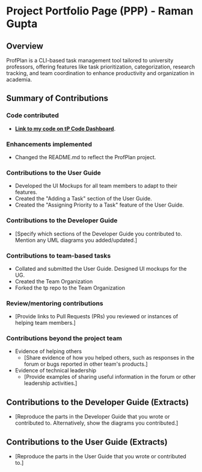 # Project Portfolio Page (PPP) - Raman Gupta

## Overview
ProfPlan is a CLI-based task management tool tailored to university professors, offering features like task prioritization, categorization, research tracking, and team coordination to enhance productivity and organization in academia.

## Summary of Contributions
### Code contributed
- **[Link to my code on tP Code Dashboard](https://nus-cs2103-ay2324s1.github.io/tp-dashboard/?search=eyelessrhyme7&breakdown=true)**.

### Enhancements implemented
- Changed the README.md to reflect the ProfPlan project.

### Contributions to the User Guide
- Developed the UI Mockups for all team members to adapt to their features.
- Created the "Adding a Task" section of the User Guide.
- Created the "Assigning Priority to a Task" feature of the User Guide.

### Contributions to the Developer Guide
- [Specify which sections of the Developer Guide you contributed to. Mention any UML diagrams you added/updated.]

### Contributions to team-based tasks
- Collated and submitted the User Guide. Designed UI mockups for the UG.
- Created the Team Organization
- Forked the tp repo to the Team Organization


### Review/mentoring contributions
- [Provide links to Pull Requests (PRs) you reviewed or instances of helping team members.]

### Contributions beyond the project team
- Evidence of helping others
    - [Share evidence of how you helped others, such as responses in the forum or bugs reported in other team's products.]
- Evidence of technical leadership
    - [Provide examples of sharing useful information in the forum or other leadership activities.]

## Contributions to the Developer Guide (Extracts)
- [Reproduce the parts in the Developer Guide that you wrote or contributed to. Alternatively, show the diagrams you contributed.]

## Contributions to the User Guide (Extracts)
- [Reproduce the parts in the User Guide that you wrote or contributed to.]
